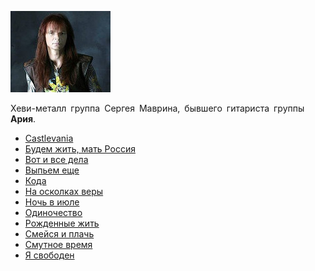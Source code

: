 ![](mavrin_sergej.jpg)

Хеви-металл группа Сергея Маврина, бывшего гитариста группы **Ария**.

* [Castlevania](Castlevania)
* [Будем жить, мать Россия](Будем%20жить,%20мать%20Россия)
* [Вот и все дела](Вот%20и%20все%20дела)
* [Выпьем еще](Выпьем%20еще)
* [Кода](Кода)
* [На осколках веры](На%20осколках%20веры)
* [Ночь в июле](Ночь%20в%20июле)
* [Одиночество](Одиночество)
* [Рожденные жить](Рожденные%20жить)
* [Смейся и плачь](Смейся%20и%20плачь)
* [Смутное время](Смутное%20время)
* [Я свободен](Я%20свободен)